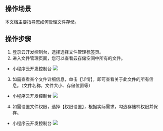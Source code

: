 ## 操作场景

本文档主要指导您如何管理文件存储。

## 操作步骤

1. 登录云开发控制台，选择选择文件管理标签页。
2. 进入文件管理页面，您可以查看云存储空间中所有的文件。

- 小程序云开发控制台
  ![](https://main.qcloudimg.com/raw/15752615a13ba538d57f36273322ad4f.png)

3. 如需查看某个文件详细信息，单击【详情】，即可查看关于此文件的所有信息。（文件名称，文件大小、存储位置等）

- 小程序云开发控制台
  ![](https://main.qcloudimg.com/raw/30f1ff745b8c3cab67f93f7b888d9052.png)

4. 如需设置文件权限，选择【权限设置】，根据实际需求，勾选存储桶权限并保存。

- 小程序云开发控制台
  ![](https://main.qcloudimg.com/raw/d7129ecd8de518dbb40e5b0064912a78.png)
